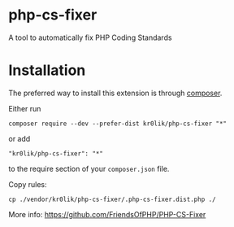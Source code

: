 # php-cs-fixer

A tool to automatically fix PHP Coding Standards

# Installation

The preferred way to install this extension is through [composer](http://getcomposer.org/download/).

Either run

```
composer require --dev --prefer-dist kr0lik/php-cs-fixer "*"
```

or add

```
"kr0lik/php-cs-fixer": "*"
```

to the require section of your `composer.json` file.


Copy rules:

    cp ./vendor/kr0lik/php-cs-fixer/.php-cs-fixer.dist.php ./



More info: https://github.com/FriendsOfPHP/PHP-CS-Fixer
